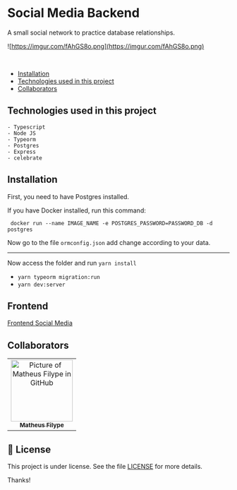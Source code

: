 # Social Media Backend

A small social network to practice database relationships.


![https://imgur.com/fAhGS8o.png](https://imgur.com/fAhGS8o.png)

<br/>

- [Installation](#installation)
- [Technologies used in this project](#technologies-used-in-this-project)
- [Collaborators](#collaborators)

## Technologies used in this project

    - Typescript
    - Node JS
    - Typeorm
    - Postgres
    - Express
    - celebrate

## Installation

First, you need to have Postgres installed.

If you have Docker installed, run this command:

```
 docker run --name IMAGE_NAME -e POSTGRES_PASSWORD=PASSWORD_DB -d postgres
```

Now go to the file `ormconfig.json` add change according to your data.

---

Now access the folder and run 
`yarn install`
- `yarn typeorm migration:run`
- `yarn dev:server`

## Frontend
[Frontend Social Media]([https://github.com/Santosl2/social-media-backend](https://github.com/Santosl2/social-media-frontend)) 


## Collaborators

<table>
  <tr>
    <td align="center">
      <a href="#">
        <img src="https://avatars.githubusercontent.com/u/67132916?v=4" width="140px;" alt="Picture of Matheus Filype in GitHub"/><br>
        <sub>
          <b>Matheus Filype</b>
        </sub>
      </a>
    </td>
  </tr>
</table>

## 📝 License

This project is under license. See the file [LICENSE](LICENSE.md) for more details.

Thanks!

